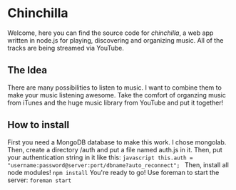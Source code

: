 # Chinchilla

Welcome, here you can find the source code for _chinchilla_, a web app written in node.js for playing, discovering and organizing music.
All of the tracks are being streamed via YouTube. 

## The Idea

There are many possibilities to listen to music. I want to combine them to make your music listening awesome.
Take the comfort of organzing music from iTunes and the huge music library from YouTube and put it together!

## How to install

First you need a MongoDB database to make this work. I chose mongolab. Then, create a directory /auth and put a file named auth.js in it. Then, put your authentication string in it like this:
	```javascript
	this.auth = "username:password@server:port/dbname?auto_reconnect";
	```
Then, install all node modules! 
	```
	npm install
	```
You're ready to go! Use foreman to start the server:
	```
	foreman start
	```